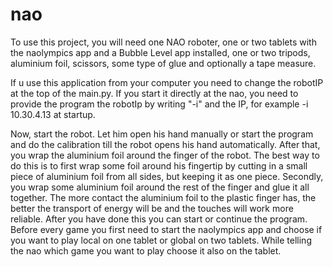 # nao

To use this project, you will need one NAO roboter, one or two tablets with the naolympics app and a Bubble Level app
installed, one or two tripods, aluminium foil, scissors, some type of glue and optionally a tape measure.

If u use this application from your computer you need to change the robotIP at the top of the main.py. If you start it
directly at the nao, you need to provide the program the robotIp by writing "-i" and the IP, for example -i 10.30.4.13
at startup.

Now, start the robot. Let him open his hand manually or start the program and do the calibration till the robot opens
his hand automatically.
After that, you wrap the aluminium foil around the finger of the robot. The best way to do this is to first wrap some
foil around his fingertip by cutting in a small piece of aluminium foil from all sides, but keeping it as one piece.
Secondly, you wrap some aluminium foil around the rest of the finger and glue it all together. The more contact the
aluminium foil to the plastic finger has, the better the transport of energy will be and the touches will work more
reliable.
After you have done this you can start or continue the program.
Before every game you first need to start the naolympics app and choose if you want to play local on one tablet or
global on two tablets. While telling the nao which game you want to play choose it also on the tablet.
